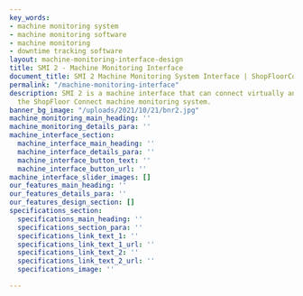 ```yaml
---
key_words:
- machine monitoring system
- machine monitoring software
- machine monitoring
- downtime tracking software
layout: machine-monitoring-interface-design
title: SMI 2 - Machine Monitoring Interface
document_title: SMI 2 Machine Monitoring System Interface | ShopFloorConnect
permalink: "/machine-monitoring-interface"
description: SMI 2 is a machine interface that can connect virtually any machine to
  the ShopFloor Connect machine monitoring system.
banner_bg_image: "/uploads/2021/10/21/bnr2.jpg"
machine_monitoring_main_heading: ''
machine_monitoring_details_para: ''
machine_interface_section:
  machine_interface_main_heading: ''
  machine_interface_details_para: ''
  machine_interface_button_text: ''
  machine_interface_button_url: ''
machine_interface_slider_images: []
our_features_main_heading: ''
our_features_details_para: ''
our_features_design_section: []
specifications_section:
  specifications_main_heading: ''
  specifications_section_para: ''
  specifications_link_text_1: ''
  specifications_link_text_1_url: ''
  specifications_link_text_2: ''
  specifications_link_text_2_url: ''
  specifications_image: ''

---
```

